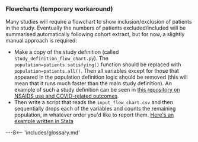 ### Flowcharts (temporary workaround)

Many studies will require a flowchart to show inclusion/exclusion of patients in the study. Eventually the numbers of patients excluded/included will be summarised automatically following cohort extract, but for now, a slightly manual approach is required:

 - Make a copy of the study definition (called `study_definition_flow_chart.py`). The `population=patients.satisfying()` function should be replaced with `population=patients.all()`. Then all variables except for those that appeared in the population definition logic should be removed (this will mean that it runs much faster than the main study definition). An example of such a study definition can be seen in [this repository on NSAIDS use and COVID-related outcomes](https://github.com/opensafely/nsaids-covid-research/pull/24).
 - Then write a script that reads the `input_flow_chart.csv` and then sequentially drops each of the variables and counts the remaining population, in whatever order you'd like to report them. [Here's an example written in Stata](https://github.com/opensafely/nsaids-covid-research/blob/flowchart/analysis/flowchart_numbers.do)


---8<-- 'includes/glossary.md'
